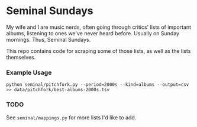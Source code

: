# Seminal Sundays

My wife and I are music nerds, often going through critics' lists of important 
albums, listening to ones we've never heard before. Usually on Sunday mornings. Thus,
Seminal Sundays.

This repo contains code for scraping some of those lists, as well as the lists themselves.

### Example Usage
```
python seminal/pitchfork.py --period=2000s --kind=albums --output=csv >> data/pitchfork/best-albums-2000s.tsv
```

### TODO
See `seminal/mappings.py` for more lists I'd like to add.
